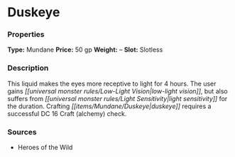 ﻿---
Title: "Duskeye"
Type: "Mundane"
Price: "50 gp"
Weight: "–"
Slot: "Slotless"
Description: |
  "This liquid makes the eyes more receptive to light for 4 hours. The user gains low-light vision, but also suffers from light sensitivity for the duration. Crafting duskeye requires a successful DC 16 Craft (alchemy) check."
Sources: "['Heroes of the Wild']"
---

# Duskeye

### Properties

**Type:** Mundane **Price:** 50 gp **Weight:** – **Slot:** Slotless

### Description

This liquid makes the eyes more receptive to light for 4 hours. The user gains _[[universal monster rules/Low-Light Vision|low-light vision]]_, but also suffers from _[[universal monster rules/Light Sensitivity|light sensitivity]]_ for the duration. Crafting _[[items/Mundane/Duskeye|duskeye]]_ requires a successful DC 16 Craft (alchemy) check.

### Sources

* Heroes of the Wild